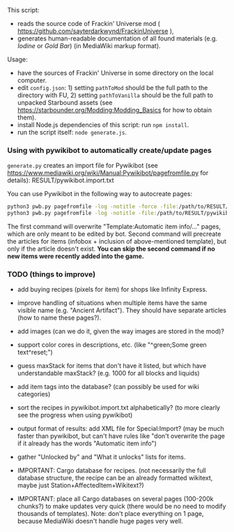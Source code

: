 This script:
- reads the source code of Frackin' Universe mod ( https://github.com/sayterdarkwynd/FrackinUniverse ),
- generates human-readable documentation of all found materials (e.g. *Iodine* or *Gold Bar*) (in MediaWiki markup format).

Usage:
- have the sources of Frackin' Universe in some directory on the local computer.
- edit `config.json`: 1) setting `pathToMod` should be the full path to the directory with FU, 2) setting `pathToVanilla` should be the full path to unpacked Starbound assets (see https://starbounder.org/Modding:Modding_Basics for how to obtain them).
- install Node.js dependencies of this script: run `npm install`.
- run the script itself: `node generate.js`.

### Using with pywikibot to automatically create/update pages

`generate.py` creates an import file for Pywikibot (see https://www.mediawiki.org/wiki/Manual:Pywikibot/pagefromfile.py for details): RESULT/pywikibot.import.txt

You can use Pywikibot in the following way to autocreate pages:
```bash
python3 pwb.py pagefromfile -log -notitle -force -file:/path/to/RESULT/pywikibot/cargoDatabase.import.txt
python3 pwb.py pagefromfile -log -notitle -file:/path/to/RESULT/pywikibot/precreateArticles.import.txt
```

The first command will overwrite "Template:Automatic item info/..." pages, which are only meant to be edited by bot.
Second command will precreate the articles for items (infobox + inclusion of above-mentioned template), but only if the article doesn't exist. **You can skip the second command if no new items were recently added into the game.**

### TODO (things to improve)

- add buying recipes (pixels for item) for shops like Infinity Express.
- improve handling of situations when multiple items have the same visible name (e.g. "Ancient Artifact"). They should have separate articles (how to name these pages?).
- add images (can we do it, given the way images are stored in the mod)?
- support color cores in descriptions, etc. (like "^green;Some green text^reset;")
- guess maxStack for items that don't have it listed, but which have understandable maxStack? (e.g. 1000 for all blocks and liquids)
- add item tags into the database? (can possibly be used for wiki categories)
- sort the recipes in pywikibot.import.txt alphabetically? (to more clearly see the progress when using pywikibot)
- output format of results: add XML file for Special:Import? (may be much faster than pywikibot, but can't have rules like "don't overwrite the page if it already has the words "Automatic item info")
- gather "Unlocked by" and "What it unlocks" lists for items.

- IMPORTANT: Cargo database for recipes. (not necessarily the full database structure, the recipe can be an already formatted wikitext, maybe just Station+AffectedItem+Wikitext?)
- IMPORTANT: place all Cargo databases on several pages (100-200k chunks?) to make updates very quick (there would be no need to modify thousands of templates). Note: don't place everything on 1 page, because MediaWiki doesn't handle huge pages very well.
